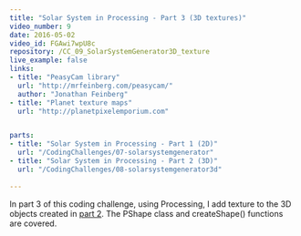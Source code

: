 ```yaml
---
title: "Solar System in Processing - Part 3 (3D textures)"
video_number: 9
date: 2016-05-02
video_id: FGAwi7wpU8c
repository: /CC_09_SolarSystemGenerator3D_texture
live_example: false
links:
- title: "PeasyCam library"  
  url: "http://mrfeinberg.com/peasycam/"
  author: "Jonathan Feinberg"
- title: "Planet texture maps"
  url: "http://planetpixelemporium.com"


parts:
- title: "Solar System in Processing - Part 1 (2D)" 
  url: "/CodingChallenges/07-solarsystemgenerator"
- title: "Solar System in Processing - Part 2 (3D)" 
  url: "/CodingChallenges/08-solarsystemgenerator3d"
  
---
```


In part 3 of this coding challenge, using Processing, I add texture to the 3D objects created in [part 2](https://youtu.be/dncudkelNxw).  The PShape class and createShape() functions are covered.

